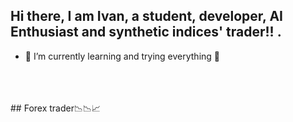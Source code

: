 ## Hi there, I am Ivan, a student, developer,  AI Enthusiast and synthetic indices' trader!! .
- 🌱 I’m currently learning  and trying everything 🤣
<br/>
<br />
<br />
## Forex trader📉📉📈
